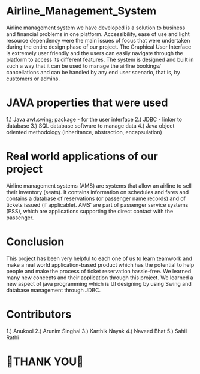 # Airline_Management_System
Airline management system we have developed is a solution to business and financial problems in one platform. Accessibility, ease of use and light resource dependency were the main issues of focus that were undertaken during the entire design phase of our project. The Graphical User Interface is extremely user friendly and the users can easily navigate through the platform to access its different features. The system is designed and built in such a way that it can be used to manage the airline bookings/ cancellations and can be handled by any end user scenario, that is, by customers or admins.

# JAVA properties that were used
1.) Java awt.swing; package - for the user interface
2.) JDBC - linker to database
3.) SQL database software to manage data
4.) Java object oriented methodology (inheritance, abstraction, encapsulation)

# Real world applications of our project
Airline management systems (AMS) are systems that allow an airline to sell their inventory (seats). It contains information on schedules and fares and contains a database of reservations (or passenger name records) and of tickets issued (if applicable). AMS’ are part of passenger service systems (PSS), which are applications supporting the direct contact with the passenger.

# Conclusion
This project has been very helpful to each one of us to learn teamwork and make a real world application-based product which has the potential to help people and make the process of ticket reservation hassle-free.
We learned many new concepts and their application through this project. We learned a new aspect of java programming which is UI designing by using Swing and database management through JDBC.

# Contributors
1.) Anukool 
2.) Arunim Singhal
3.) Karthik Nayak
4.) Naveed Bhat
5.) Sahil Rathi

# THANK  YOU
